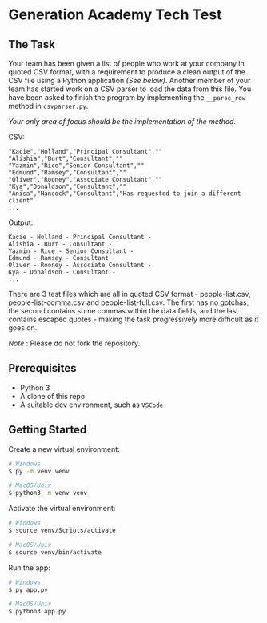 # Generation Academy Tech Test

## The Task

Your team has been given a list of people who work at your company in quoted CSV format, with a requirement to produce a clean output of the CSV file using a Python application _(See below)_.
Another member of your team has started work on a CSV parser to load the data from this file.  You have been asked to finish the program by implementing the `__parse_row` method in `csvparser.py`.

_Your only area of focus should be the implementation of the method._

CSV:

```text
"Kacie","Holland","Principal Consultant",""
"Alishia","Burt","Consultant",""
"Yazmin","Rice","Senior Consultant",""
"Edmund","Ramsey","Consultant",""
"Oliver","Rooney","Associate Consultant",""
"Kya","Donaldson","Consultant",""
"Anisa","Hancock","Consultant","Has requested to join a different client"
...
```

Output:

```text
Kacie - Holland - Principal Consultant -
Alishia - Burt - Consultant -
Yazmin - Rice - Senior Consultant -
Edmund - Ramsey - Consultant -
Oliver - Rooney - Associate Consultant -
Kya - Donaldson - Consultant -
...
```

There are 3 test files which are all in quoted CSV format - people-list.csv, people-list-comma.csv and people-list-full.csv. The first has no gotchas, the second contains some commas within the data fields, and the last contains escaped quotes - making the task progressively more difficult as it goes on.

_Note_ : Please do not fork the repository.

## Prerequisites

* Python 3
* A clone of this repo
* A suitable dev environment, such as `VSCode`

## Getting Started

Create a new virtual environment:

```sh
# Windows
$ py -m venv venv

# MacOS/Unix
$ python3 -m venv venv
```

Activate the virtual environment:

```sh
# Windows
$ source venv/Scripts/activate

# MacOS/Unix
$ source venv/bin/activate
```

Run the app:

```sh
# Windows
$ py app.py

# MacOS/Unix
$ python3 app.py
```
